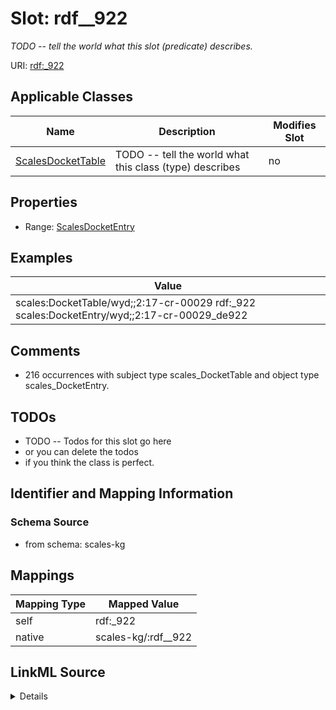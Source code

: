 

# Slot: rdf__922


_TODO -- tell the world what this slot (predicate) describes._





URI: [rdf:_922](http://www.w3.org/1999/02/22-rdf-syntax-ns#_922)



<!-- no inheritance hierarchy -->





## Applicable Classes

| Name | Description | Modifies Slot |
| --- | --- | --- |
| [ScalesDocketTable](../classes/ScalesDocketTable.md) | TODO -- tell the world what this class (type) describes |  no  |







## Properties

* Range: [ScalesDocketEntry](../classes/ScalesDocketEntry.md)






## Examples

| Value |
| --- |
| scales:DocketTable/wyd;;2:17-cr-00029 rdf:_922 scales:DocketEntry/wyd;;2:17-cr-00029_de922 |

## Comments

* 216 occurrences with subject type scales_DocketTable and object type scales_DocketEntry.

## TODOs

* TODO -- Todos for this slot go here
* or you can delete the todos
* if you think the class is perfect.

## Identifier and Mapping Information







### Schema Source


* from schema: scales-kg




## Mappings

| Mapping Type | Mapped Value |
| ---  | ---  |
| self | rdf:_922 |
| native | scales-kg/:rdf__922 |




## LinkML Source

<details>
```yaml
name: rdf__922
description: TODO -- tell the world what this slot (predicate) describes.
todos:
- TODO -- Todos for this slot go here
- or you can delete the todos
- if you think the class is perfect.
comments:
- 216 occurrences with subject type scales_DocketTable and object type scales_DocketEntry.
examples:
- value: scales:DocketTable/wyd;;2:17-cr-00029 rdf:_922 scales:DocketEntry/wyd;;2:17-cr-00029_de922
from_schema: scales-kg
rank: 1000
slot_uri: rdf:_922
alias: rdf__922
domain_of:
- scales_DocketTable
range: scales_DocketEntry

```
</details>